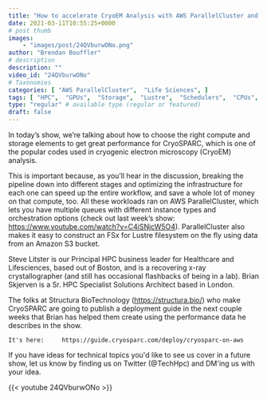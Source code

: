 ```yaml
---
title: "How to accelerate CryoEM Analysis with AWS ParallelCluster and FSx for Lustre"
date: 2021-03-11T10:55:25+0000
# post thumb
images:
    - "images/post/24QVburwONo.png"
author: "Brendan Bouffler"
# description
description: ""
video_id: "24QVburwONo"
# Taxonomies
categories: [ "AWS ParallelCluster",  "Life Sciences", ]
tags: [ "HPC",  "GPUs",  "Storage",  "Lustre",  "Schedulers",  "CPUs",  "CryoEM",  "High Performance Computing",  "EC2",  "ParallelCluster",  "Drug Design",  "techshorts", ]
type: "regular" # available type (regular or featured)
draft: false
---
```


In today’s show, we’re talking about how to choose the right compute and storage elements to get great performance for CryoSPARC, which is one of the popular codes used in cryogenic electron microscopy (CryoEM) analysis.

This is important because, as you’ll hear in the discussion, breaking the pipeline down into different stages and optimizing the infrastructure for each one can speed up the entire workflow, and save a whole lot of money on that compute, too. All these workloads ran on AWS ParallelCluster, which lets you have multiple queues with different instance types and orchestration options (check out last week’s show: https://www.youtube.com/watch?v=C4iSNjcW5O4). ParallelCluster also makes it easy to construct an FSx for Lustre filesystem on the fly using data from an Amazon S3 bucket.

Steve Litster is our Principal HPC business leader for Healthcare and Lifesciences, based out of Boston, and is a recovering x-ray crystallographer (and still has occasional flashbacks of being in a lab). Brian Skjerven is a Sr. HPC Specialist Solutions Architect based in London.

The folks at Structura BioTechnology (https://structura.bio/) who make CryoSPARC are going to publish a deployment guide in the next couple weeks that Brian has helped them create using the performance data he describes in the show.

    It's here:     https://guide.cryosparc.com/deploy/cryosparc-on-aws

If you have ideas for technical topics you'd like to see us cover in a future show, let us know by finding us on Twitter (@TechHpc) and DM'ing us with your idea.

{{< youtube 24QVburwONo >}}